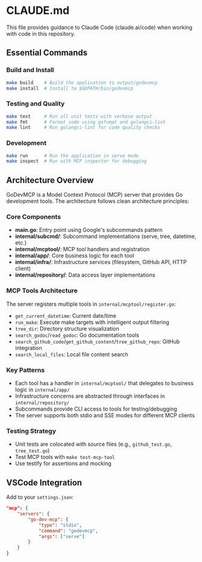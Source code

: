 # CLAUDE.md

This file provides guidance to Claude Code (claude.ai/code) when working with code in this repository.

## Essential Commands

### Build and Install
```bash
make build    # Build the application to output/godevmcp
make install  # Install to $GOPATH/bin/godevmcp
```

### Testing and Quality
```bash
make test     # Run all unit tests with verbose output
make fmt      # Format code using gofumpt and golangci-lint
make lint     # Run golangci-lint for code quality checks
```

### Development
```bash
make run      # Run the application in serve mode
make inspect  # Run with MCP inspector for debugging
```

## Architecture Overview

GoDevMCP is a Model Context Protocol (MCP) server that provides Go development tools. The architecture follows clean architecture principles:

### Core Components
- **main.go**: Entry point using Google's subcommands pattern
- **internal/subcmd/**: Subcommand implementations (serve, tree, datetime, etc.)
- **internal/mcptool/**: MCP tool handlers and registration
- **internal/app/**: Core business logic for each tool
- **internal/infra/**: Infrastructure services (filesystem, GitHub API, HTTP client)
- **internal/repository/**: Data access layer implementations

### MCP Tools Architecture
The server registers multiple tools in `internal/mcptool/register.go`:
- `get_current_datetime`: Current date/time
- `run_make`: Execute make targets with intelligent output filtering
- `tree_dir`: Directory structure visualization
- `search_godoc`/`read_godoc`: Go documentation tools
- `search_github_code`/`get_github_content`/`tree_github_repo`: GitHub integration
- `search_local_files`: Local file content search

### Key Patterns
- Each tool has a handler in `internal/mcptool/` that delegates to business logic in `internal/app/`
- Infrastructure concerns are abstracted through interfaces in `internal/repository/`
- Subcommands provide CLI access to tools for testing/debugging
- The server supports both stdio and SSE modes for different MCP clients

### Testing Strategy
- Unit tests are colocated with source files (e.g., `github_test.go`, `tree_test.go`)
- Test MCP tools with `make test-mcp-tool`
- Use testify for assertions and mocking

## VSCode Integration
Add to your `settings.json`:
```json
"mcp": {
    "servers": {
        "go-dev-mcp": {
            "type": "stdio",
            "command": "godevmcp",
            "args": ["serve"]
        }
    }
}
```